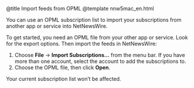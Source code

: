 @title Import feeds from OPML
@template nnw5mac_en.html

You can use an OPML subscription list to import your subscriptions from another app or service into NetNewsWire.

To get started, you need an OPML file from your other app or service. Look for the export options. Then import the feeds in NetNewsWire:

1. Choose **File** → **Import Subscriptions…** from the menu bar. If you have more than one account, select the account to add the subscriptions to.
2. Choose the OPML file, then click **Open**.

Your current subscription list won’t be affected.